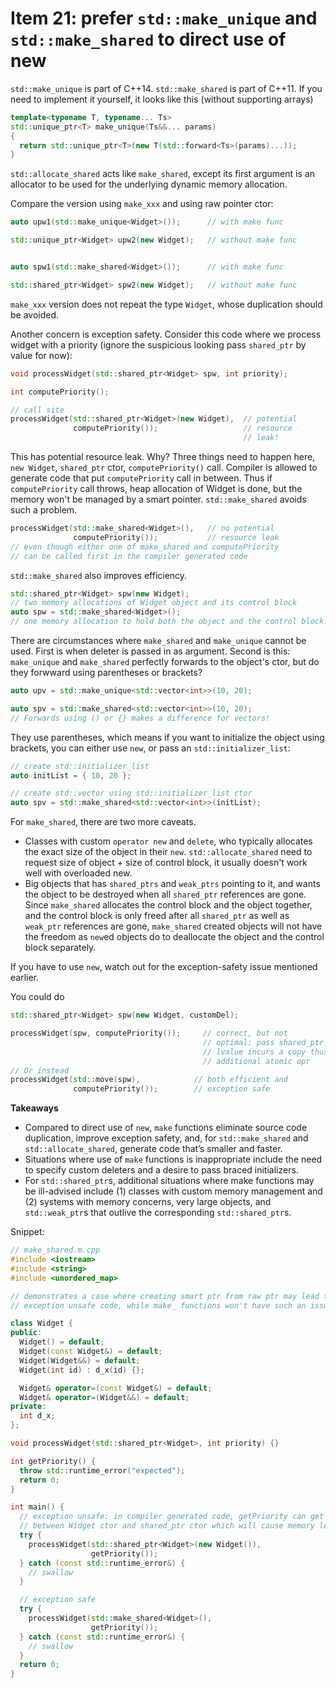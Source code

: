 # Item 21: prefer `std::make_unique` and `std::make_shared` to direct use of new

`std::make_unique` is part of C++14.
`std::make_shared` is part of C++11.
If you need to implement it yourself, it looks like this (without supporting arrays)
```cpp
template<typename T, typename... Ts>
std::unique_ptr<T> make_unique(Ts&&... params)
{
  return std::unique_ptr<T>(new T(std::forward<Ts>(params)...));
}
```
`std::allocate_shared` acts like `make_shared`, except its first argument is an allocator to be used for the underlying dynamic memory allocation.

Compare the version using `make_xxx` and using raw pointer ctor:
```cpp
auto upw1(std::make_unique<Widget>());      // with make func

std::unique_ptr<Widget> upw2(new Widget);   // without make func


auto spw1(std::make_shared<Widget>());      // with make func

std::shared_ptr<Widget> spw2(new Widget);   // without make func
```
`make_xxx` version does not repeat the type `Widget`, whose duplication should be avoided.

Another concern is exception safety.
Consider this code where we process widget with a priority (ignore the suspicious looking pass `shared_ptr` by value for now):
```cpp
void processWidget(std::shared_ptr<Widget> spw, int priority);

int computePriority();

// call site
processWidget(std::shared_ptr<Widget>(new Widget),  // potential
              computePriority());                   // resource
                                                    // leak!
```

This has potential resource leak. Why?
Three things need to happen here, `new Widget`, `shared_ptr` ctor, `computePriority()` call.
Compiler is allowed to generate code that put `computePriority` call in between.
Thus if `computePriority` call throws, heap allocation of Widget is done, but the memory won't be managed by a smart pointer.
`std::make_shared` avoids such a problem.
```cpp
processWidget(std::make_shared<Widget>(),   // no potential
              computePriority());           // resource leak
// even though either one of make_shared and computePriority
// can be called first in the compiler generated code 
```

`std::make_shared` also improves efficiency.
```cpp
std::shared_ptr<Widget> spw(new Widget);
// two memory allocations of Widget object and its control block
auto spw = std::make_shared<Widget>();
// one memory allocation to hold both the object and the control block.
```

There are circumstances where `make_shared` and `make_unique` cannot be used.
First is when deleter is passed in as argument.
Second is this: `make_unique` and `make_shared` perfectly forwards to the object's ctor, but do they forwward using parentheses or brackets?
```cpp
auto upv = std::make_unique<std::vector<int>>(10, 20);

auto spv = std::make_shared<std::vector<int>>(10, 20);
// Forwards using () or {} makes a difference for vectors!
```
They use parentheses, which means if you want to initialize the object using brackets, you can either use `new`, or pass an `std::initializer_list`:
```cpp
// create std::initializer_list
auto initList = { 10, 20 };

// create std::vector using std::initializer_list ctor
auto spv = std::make_shared<std::vector<int>>(initList);
```

For `make_shared`, there are two more caveats.
* Classes with custom `operator new` and `delete`, who typically allocates the exact size of the object in their `new`.
`std::allocate_shared` need to request size of object + size of control block, it usually doesn't work well with overloaded new.
* Big objects that has `shared_ptrs` and `weak_ptrs` pointing to it, and wants the object to be destroyed when all `shared_ptr` references are gone.
Since `make_shared` allocates the control block and the object together, and the control block is only freed after all `shared_ptr` as well as `weak_ptr` references are gone, `make_shared` created objects will not have the freedom as `new`ed objects do to deallocate the object and the control block separately.

If you have to use `new`, watch out for the exception-safety issue mentioned earlier.

You could do
```cpp
std::shared_ptr<Widget> spw(new Widget, customDel);

processWidget(spw, computePriority());     // correct, but not
                                           // optimal: pass shared_ptr by
                                           // lvalue incurs a copy thus
                                           // additional atomic opr 
// Or instead
processWidget(std::move(spw),            // both efficient and
              computePriority());        // exception safe
```

**Takeaways**
* Compared to direct use of `new`, `make` functions eliminate source code duplication, improve exception safety, and, for `std::make_shared` and `std::allocate_shared`, generate code that’s smaller and faster.
* Situations where use of `make` functions is inappropriate include the need to specify custom deleters and a desire to pass braced initializers.
* For `std::shared_ptr`s, additional situations where make functions may be ill-advised include (1) classes with custom memory management and (2) systems with memory concerns, very large objects, and `std::weak_ptr`s that outlive the corresponding `std::shared_ptr`s.


Snippet:
```cpp
// make_shared.m.cpp
#include <iostream>
#include <string>
#include <unordered_map>

// demonstrates a case where creating smart ptr from raw ptr may lead to
// exception unsafe code, while make_ functions won't have such an issue.

class Widget {
public:
  Widget() = default;
  Widget(const Widget&) = default;
  Widget(Widget&&) = default;
  Widget(int id) : d_x(id) {};

  Widget& operator=(const Widget&) = default;
  Widget& operator=(Widget&&) = default;
private:
  int d_x;
};

void processWidget(std::shared_ptr<Widget>, int priority) {}

int getPriority() {
  throw std::runtime_error("expected");
  return 0;
}

int main() {
  // exception unsafe: in compiler generated code, getPriority can get in
  // between Widget ctor and shared_ptr ctor which will cause memory leak
  try {
    processWidget(std::shared_ptr<Widget>(new Widget()),
                  getPriority());
  } catch (const std::runtime_error&) {
    // swallow
  }

  // exception safe
  try {
    processWidget(std::make_shared<Widget>(),
                  getPriority());
  } catch (const std::runtime_error&) {
    // swallow
  }
  return 0;
}

```
